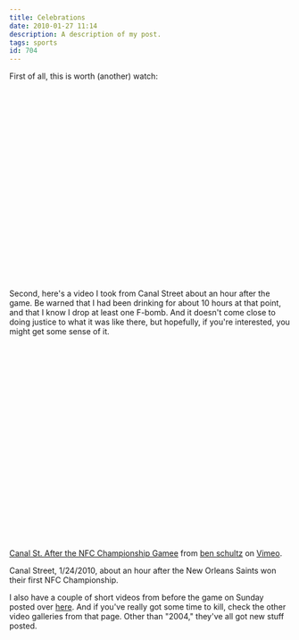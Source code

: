 ```yaml
---
title: Celebrations
date: 2010-01-27 11:14
description: A description of my post.
tags: sports
id: 704
---
```

First of all, this is worth (another) watch:

<object width="425" height="344"><param name="movie" value="http://www.youtube.com/v/Y_yneL9f-2c&hl=en_US&fs=1&"></param><param name="allowFullScreen" value="true"></param><param name="allowscriptaccess" value="always"></param><embed src="http://www.youtube.com/v/Y_yneL9f-2c&hl=en_US&fs=1&" type="application/x-shockwave-flash" allowscriptaccess="always" allowfullscreen="true" width="425" height="344"></embed></object>

Second, here's a video I took from Canal Street about an hour after the game.  Be warned that I had been drinking for about 10 hours at that point, and that I know I drop at least one F-bomb.  And it doesn't come close to doing justice to what it was like there, but hopefully, if you're interested, you might get some sense of it.

<object width="626" height="352"><param name="allowfullscreen" value="true" /><param name="allowscriptaccess" value="always" /><param name="movie" value="http://vimeo.com/moogaloop.swf?clip_id=9011990&amp;server=vimeo.com&amp;show_title=1&amp;show_byline=0&amp;show_portrait=0&amp;color=666698&amp;fullscreen=1" /><embed src="http://vimeo.com/moogaloop.swf?clip_id=9011990&amp;server=vimeo.com&amp;show_title=1&amp;show_byline=0&amp;show_portrait=0&amp;color=666698&amp;fullscreen=1" type="application/x-shockwave-flash" allowfullscreen="true" allowscriptaccess="always" width="626" height="352"></embed></object><p class="caption"><a href="http://vimeo.com/9011990">Canal St. After the NFC Championship Gamee</a> from <a href="http://vimeo.com/user244752">ben schultz</a> on <a href="http://vimeo.com">Vimeo</a>.</p><p class="caption">Canal Street, 1/24/2010, about an hour after the New Orleans Saints won their first NFC Championship.</p>


I also have a couple of short videos from before the game on Sunday posted over <a href="/vidHome.php" target="_blank">here</a>.  And if you've really got some time to kill, check the other video galleries from that page.  Other than "2004," they've all got new stuff posted.